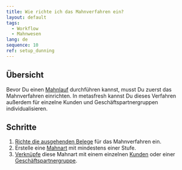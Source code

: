 ```yaml
---
title: Wie richte ich das Mahnverfahren ein?
layout: default
tags:
  - Workflow
  - Mahnwesen
lang: de
sequence: 10
ref: setup_dunning
---
```


## Übersicht
Bevor Du einen [Mahnlauf](Mahnlauf) durchführen kannst, musst Du zuerst das Mahnverfahren einrichten. In metasfresh kannst Du dieses Verfahren außerdem für einzelne Kunden und Geschäftspartnergruppen individualisieren.

## Schritte
1. [Richte die ausgehenden Belege](Ausgehende_Belege_Konfig_Mahnung) für das Mahnverfahren ein.
1. Erstelle eine [Mahnart](Mahnart_definieren) mit mindestens einer Stufe.
1. [Verknüpfe](Mahnart_mit_Partner_verknuepfen) diese Mahnart mit einem einzelnen [Kunden](Neuer_Geschaeftspartner_Kunde) oder einer [Geschäftspartnergruppe](Neue_Geschaeftspartnergruppe).

